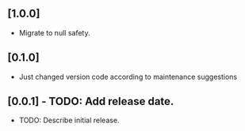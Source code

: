 ## [1.0.0]
* Migrate to null safety.
## [0.1.0]
* Just changed version code according to maintenance suggestions
## [0.0.1] - TODO: Add release date.

* TODO: Describe initial release.
